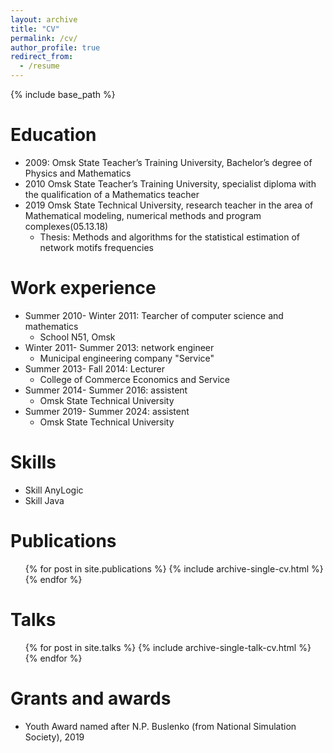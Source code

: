 ```yaml
---
layout: archive
title: "CV"
permalink: /cv/
author_profile: true
redirect_from:
  - /resume
---
```


{% include base_path %}

Education
======
* 2009: Omsk State Teacher’s Training University, Bachelor’s degree of Physics and Mathematics
* 2010 Omsk State Teacher’s Training University, specialist diploma with the qualification of a Mathematics teacher
* 2019 Omsk State Technical University, research teacher in the area of Mathematical modeling, numerical methods and program complexes(05.13.18)
  * Thesis: Methods and algorithms for the statistical estimation of network motifs frequencies


Work experience
======
* Summer 2010- Winter 2011: Tearcher of computer science and mathematics
  * School N51, Omsk
* Winter 2011- Summer 2013: network engineer
  * Municipal engineering company "Service"
* Summer 2013- Fall 2014: Lecturer 
  * College of Commerce Economics and Service
* Summer 2014- Summer 2016: assistent
  * Omsk State Technical University
* Summer 2019- Summer 2024: assistent
  * Omsk State Technical University 
  
Skills
======
* Skill AnyLogic
* Skill Java

Publications
======
  <ul>{% for post in site.publications %}
    {% include archive-single-cv.html %}
  {% endfor %}</ul>
  
Talks
======
  <ul>{% for post in site.talks %}
    {% include archive-single-talk-cv.html %}
  {% endfor %}</ul>
  
Grants and awards
======
* Youth Award named after N.P. Buslenko (from National Simulation Society), 2019
